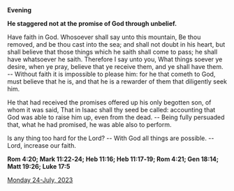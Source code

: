 **Evening**

**He staggered not at the promise of God through unbelief.**
 
Have faith in God. Whosoever shall say unto this mountain, Be thou removed, and be thou cast into the sea; and shall not doubt in his heart, but shall believe that those things which he saith shall come to pass; he shall have whatsoever he saith. Therefore I say unto you, What things soever ye desire, when ye pray, believe that ye receive them, and ye shall have them. -- Without faith it is impossible to please him: for he that cometh to God, must believe that he is, and that he is a rewarder of them that diligently seek him.
 
He that had received the promises offered up his only begotten son, of whom it was said, That in Isaac shall thy seed be called: accounting that God was able to raise him up, even from the dead. -- Being fully persuaded that, what he had promised, he was able also to perform.
 
Is any thing too hard for the Lord? -- With God all things are possible. -- Lord, increase our faith.  

**Rom 4:20; Mark 11:22‑24; Heb 11:16; Heb 11:17‑19; Rom 4:21; Gen 18:14; Matt 19:26; Luke 17:5**

[Monday 24-July, 2023](https://t.me/daily_light)
